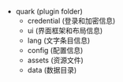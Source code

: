 

 - quark (plugin folder)
   - credential (登录和加密信息)
   - ui (界面框架和布局信息)
   - lang (文字条目信息)
   - config (配置信息)
   - assets (资源文件)
   - data (数据目录)
   